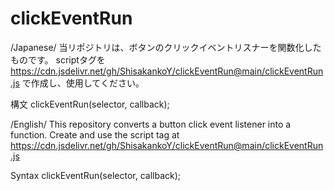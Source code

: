 # clickEventRun

/Japanese/
当リポジトリは、ボタンのクリックイベントリスナーを関数化したものです。
scriptタグを
https://cdn.jsdelivr.net/gh/ShisakankoY/clickEventRun@main/clickEventRun.js
で作成し、使用してください。

構文
clickEventRun(selector, callback);

/English/
This repository converts a button click event listener into a function.
Create and use the script tag at
https://cdn.jsdelivr.net/gh/ShisakankoY/clickEventRun@main/clickEventRun.js

Syntax
clickEventRun(selector, callback);

